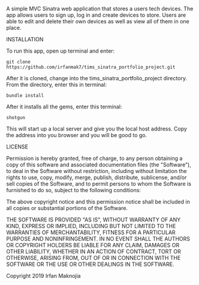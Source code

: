 A simple MVC Sinatra web application that stores a users tech devices. The app allows users to sign up, log in and create devices to store. Users are able to edit and delete their own devices as well as view all of them in one place.

INSTALLATION

To run this app, open up terminal and enter:

    git clone https://github.com/irfanmak7/tims_sinatra_portfolio_project.git
    
After it is cloned, change into the tims_sinatra_portfolio_project directory. From the directory, enter this in terminal:

    bundle install
    
After it installs all the gems, enter this terminal:

    shotgun
    
This will start up a local server and give you the local host address. Copy the address into you browser and you will be good to go.

LICENSE

Permission is hereby granted, free of charge, to any person obtaining a copy of this software and associated documentation files (the "Software"), to deal in the Software without restriction, including without limitation the rights to use, copy, modify, merge, publish, distribute, sublicense, and/or sell copies of the Software, and to permit persons to whom the Software is furnished to do so, subject to the following conditions:

The above copyright notice and this permission notice shall be included in all copies or substantial portions of the Software.

THE SOFTWARE IS PROVIDED "AS IS", WITHOUT WARRANTY OF ANY KIND, EXPRESS OR IMPLIED, INCLUDING BUT NOT LIMITED TO THE WARRANTIES OF MERCHANTABILITY, FITNESS FOR A PARTICULAR PURPOSE AND NONINFRINGEMENT. IN NO EVENT SHALL THE AUTHORS OR COPYRIGHT HOLDERS BE LIABLE FOR ANY CLAIM, DAMAGES OR OTHER LIABILITY, WHETHER IN AN ACTION OF CONTRACT, TORT OR OTHERWISE, ARISING FROM, OUT OF OR IN CONNECTION WITH THE SOFTWARE OR THE USE OR OTHER DEALINGS IN THE SOFTWARE.

Copyright 2019 Irfan Maknojia

